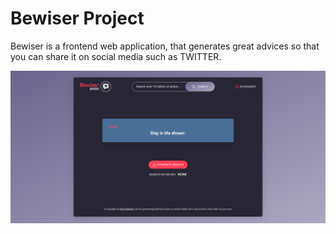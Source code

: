 # Bewiser Project

Bewiser is a frontend web application, that generates great advices so that you can share it on social media such as TWITTER.

![Alt text](img.png "a title")
